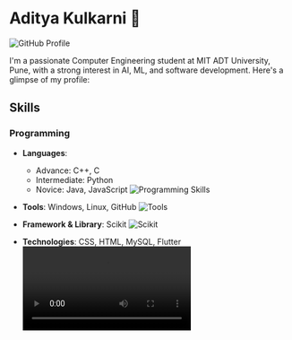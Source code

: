# Aditya Kulkarni 👋

![GitHub Profile](https://github.com/kuladi03/kuladi03/raw/main/profile-animation.gif)

I'm a passionate Computer Engineering student at MIT ADT University, Pune, with a strong interest in AI, ML, and software development. Here's a glimpse of my profile:

## Skills
### Programming
- **Languages**: 
  - Advance: C++, C
  - Intermediate: Python
  - Novice: Java, JavaScript
![Programming Skills](https://github.com/kuladi03/kuladi03/raw/main/programming-skills.png)

- **Tools**: Windows, Linux, GitHub
![Tools](https://github.com/kuladi03/kuladi03/raw/main/tools.png)

- **Framework & Library**: Scikit
![Scikit](https://github.com/kuladi03/kuladi03/raw/main/scikit.png)

- **Technologies**: CSS, HTML, MySQL, Flutter
![Technologies](https://github.com/kuladi03/kuladi03/raw/main/technologies.mp4)
